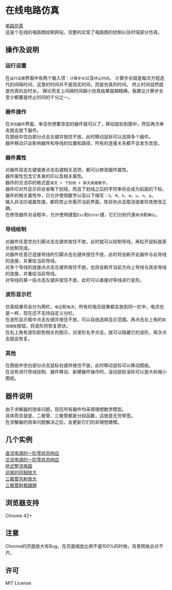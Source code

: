 # 在线电路仿真

[电路仿真](https://xiaoboost.github.io/circuitlab/)  
这是个在线的电路图绘制网站，完整的实现了电路图的绘制以及时域部分仿真。  

## 操作及说明

### 运行设置
在`运行设置`界面中有两个输入项：`计算步长`以及`终止时间`。
计算步长就是每次方程迭代的间隔时间，这里的时间并不是现实时间，而是仿真的时间。
终止时间自然就是仿真的总时长。
理论而言上间隔时间越小仿真结果就越精确，我建议计算步长至少都要是终止时间的千分之一。  

### 器件操作
在`添加器件`界面，单击你想要添加的器件就可以了，移动鼠标到图中，然后再次单击就会放下器件。  
在图纸中空白部分点击左键并按住不放，此时移动鼠标可以选择多个器件。  
器件移动只会影响器件和导线的位置和路径，所有的连接关系都不会发生改变。  

### 器件属性
对器件双击左键或者点击右键相关选项，都可以修改器件属性。  
器件属性包含它本身的ID以及相关属性。  
器件的合法ID的格式是`英文 + 下划线 + 英文或者数字`。  
器件ID对外显示将会省略下划线，而且下划线之后的字符串将会成为前面的下标。  
器件的相关属性中，只允许使用数字以及以下缩写：`G`、`M`、`k`、`m`、`u`、`n`、`p`。  
输入非法ID或属性值，都将禁止你离开当前界面，除非你点击取消或者将其修改正确。  
在修改器件对话框中，允许使用键盘`Esc`和`Enter`键，它们分别代表`取消`和`确认`。  

### 导线绘制
对器件任意空白引脚点击左键并按住不放，此时就可以绘制导线，再松开鼠标就表示绘制完成。  
对器件任意已连接导线的引脚点击左键并按住不放，此时将会断开此器件与此导线的连接，并重绘当前导线。  
对多个导线的连接点点击左键并按住不放，也将会断开当前方向上导线与其余导线的连接，并重绘当前导线。  
对导线的某一段点击左键并按住不放，此时可以直接对导线进行变形。  

### 波形显示栏
仿真结果将会分为两栏，`电压`和`电流`，所有的电压结果都会放到同一栏中，电流也是一样，现在还不支持自定义分栏。  
在波形显示框中点击左键并按住不放，可以自由选择显示范围。再点击左上角的`取消缩放`按钮，将波形将恢复原状。  
在右上角有波形颜色相关的图示，对波形名字点击，就可以隐藏它的波形，再次点击就会恢复。  

### 其他
在图纸中空白部分点击鼠标右键并按住不放，此时移动鼠标可以移动图纸。  
在没有进行导线绘制、器件移动、新建器件操作时，滚动鼠标滚轮可以放大和缩小图纸。  

## 器件说明
由于求解器的效率问题，现在所有器件均采用理想数学模型。  
具体而言就是，二极管、三极管都是分段函数，运放是无穷带宽。  
在求解器的效率问题解决之后，会更新它们的非理想建模。  

## 几个实例 
[直流电源的一阶零状态响应](https://xiaoboost.github.io/circuitlab/?init=FirstOrderCircuitDC)  
[交流电源的一阶零状态响应](https://xiaoboost.github.io/circuitlab/?init=FirstOrderCircuitAC)  
[桥式整流电路](https://xiaoboost.github.io/circuitlab/?init=BridgeRectifier)  
[运放的同相放大](https://xiaoboost.github.io/circuitlab/?init=PhaseAmplifier)  
[三极管共射放大](https://xiaoboost.github.io/circuitlab/?init=CommonEmitterAmplifier)  
[三极管射极跟随](https://xiaoboost.github.io/circuitlab/?init=EmitterFollower)

## 浏览器支持
Chrome 42+  

## 注意
Chrome的页面放大有Bug，在页面缩放比例不是100%的时候，背景网格会对不齐。

## 许可
MIT License